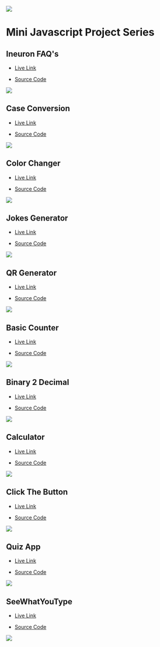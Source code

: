 
![](https://github.com/Avijit826/javascript-short-assignments/blob/master/thumbnail.png?raw=true)

# Mini Javascript Project Series

## Ineuron FAQ's

- [Live Link](https://js-project-series.netlify.app/projects/01accordion)

- [Source Code](https://github.com/Avijit826/javascript-short-assignments/tree/master/Projects/01Accordion)

![](https://github.com/Avijit826/javascript-short-assignments/blob/master/images/1.png?raw=true)

## Case Conversion

- [Live Link](https://js-project-series.netlify.app/projects/02nameconversion/)

- [Source Code](https://github.com/Avijit826/javascript-short-assignments/tree/master/Projects/02NameConversion)

![](https://github.com/Avijit826/javascript-short-assignments/blob/master/images/2.png?raw=true)

## Color Changer

- [Live Link](https://js-project-series.netlify.app/projects/03ColorChanger/)

- [Source Code](https://github.com/Avijit826/javascript-short-assignments/tree/master/Projects/03ColorChanger)

![](https://github.com/Avijit826/javascript-short-assignments/blob/master/images/3.png?raw=true)

## Jokes Generator

- [Live Link](https://js-project-series.netlify.app/projects/06jokesgenerator%20-%20api/)

- [Source Code](https://github.com/Avijit826/javascript-short-assignments/tree/master/Projects/06JokesGenerator%20-%20API)

![](https://github.com/Avijit826/javascript-short-assignments/blob/master/images/4.png?raw=true)

## QR Generator

- [Live Link](https://js-project-series.netlify.app/projects/07qrcodegenerator%20-%20api/)

- [Source Code](https://github.com/Avijit826/javascript-short-assignments/tree/master/Projects/07QRCodeGenerator%20-%20API)

![](https://github.com/Avijit826/javascript-short-assignments/blob/master/images/5.png?raw=true)

## Basic Counter

- [Live Link](https://js-project-series.netlify.app/projects/basicbounter/)

- [Source Code](https://github.com/Avijit826/javascript-short-assignments/tree/master/Projects/BasicCounter)

![](https://github.com/Avijit826/javascript-short-assignments/blob/master/images/6.png?raw=true)

## Binary 2 Decimal

- [Live Link](https://js-project-series.netlify.app/projects/binary2decimal/)

- [Source Code](https://github.com/Avijit826/javascript-short-assignments/tree/master/Projects/Binary2Decimal)

![](https://github.com/Avijit826/javascript-short-assignments/blob/master/images/7.png?raw=true)

## Calculator

- [Live Link](https://js-project-series.netlify.app/projects/calculator/)

- [Source Code](https://github.com/Avijit826/javascript-short-assignments/tree/master/Projects/Calculator)

![](https://github.com/Avijit826/javascript-short-assignments/blob/master/images/8.png?raw=true)

## Click The Button

- [Live Link](https://js-project-series.netlify.app/projects/clickthebutton/)

- [Source Code](https://github.com/Avijit826/javascript-short-assignments/tree/master/Projects/ClickTheButton)

![](https://github.com/Avijit826/javascript-short-assignments/blob/master/images/9.png?raw=true)

## Quiz App

- [Live Link](https://js-project-series.netlify.app/projects/JsQuizApp/)

- [Source Code](https://github.com/Avijit826/javascript-short-assignments/tree/master/Projects/JsQuizApp)

![](https://github.com/Avijit826/javascript-short-assignments/blob/master/images/10.png?raw=true)

## SeeWhatYouType

- [Live Link](https://js-project-series.netlify.app/projects/SeeWhatYouType/)

- [Source Code](https://github.com/Avijit826/javascript-short-assignments/tree/master/Projects/SeeWhatYouType)

![](https://github.com/Avijit826/javascript-short-assignments/blob/master/images/11.png?raw=true)